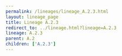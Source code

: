 ```yaml
---
permalink: /lineages/lineage_A.2.3.html
layout: lineage_page
title: Lineage A.2.3
redirect_to: ../lineage.html?lineage=A.2.3
lineage: A.2.3
parent: A.2
children: ['A.2.3']
---
```

